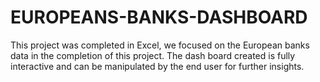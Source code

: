 # EUROPEANS-BANKS-DASHBOARD
This project was completed in Excel, we focused on the European banks data in the completion of this project.  The dash board created is fully interactive and can be manipulated by the end user for further insights.

